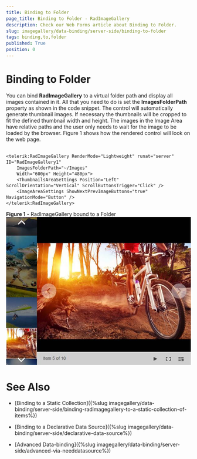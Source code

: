 ```yaml
---
title: Binding to Folder
page_title: Binding to Folder - RadImageGallery
description: Check our Web Forms article about Binding to Folder.
slug: imagegallery/data-binding/server-side/binding-to-folder
tags: binding,to,folder
published: True
position: 0
---
```


# Binding to Folder



You can bind **RadImageGallery** to a virtual folder path and display all images contained in it. All that you need to do is set the **ImagesFolderPath** property as shown in the code snippet. The control will automatically generate thumbnail images. If necessary the thumbnails will be cropped to fit the defined thumbnail width and height. The images in the Image Area have relative paths and the user only needs to wait for the image to be loaded by the browser. Figure 1 shows how the rendered control will look on the web page.

## 

````ASPNET
<telerik:RadImageGallery RenderMode="Lightweight" runat="server" ID="RadImageGallery1" 
	ImagesFolderPath="~/Images"
	Width="600px" Height="480px">
	<ThumbnailsAreaSettings Position="Left" ScrollOrientation="Vertical" ScrollButtonsTrigger="Click" />
	<ImageAreaSettings ShowNextPrevImageButtons="true" NavigationMode="Button" />
</telerik:RadImageGallery>
````



**Figure 1** - RadImageGallery bound to a Folder
![image-gallery-binding-to-folder](images/image-gallery-binding-to-folder.jpg)

# See Also

 * [Binding to a Static Collection]({%slug imagegallery/data-binding/server-side/binding-radimagegallery-to-a-static-collection-of-items%})

 * [Binding to a Declarative Data Source]({%slug imagegallery/data-binding/server-side/declarative-data-source%})

 * [Advanced Data-binding]({%slug imagegallery/data-binding/server-side/advanced-via-needdatasource%})
